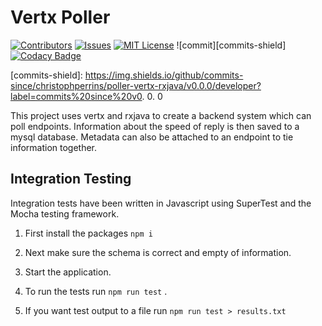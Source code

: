 # Vertx Poller
[![Contributors][contributors-shield]][contributors-url]
[![Issues][issues-shield]][issues-url]
[![MIT License][license-shield]][license-url]
![commit][commits-shield]
[![Codacy Badge](https://app.codacy.com/project/badge/Grade/bccc5ed2c8e1438998881d4a4ddeb8e7)](https://www.codacy.com/manual/christophperrins/poller-vertx-rxjava?utm_source=github.com&amp;utm_medium=referral&amp;utm_content=christophperrins/poller-vertx-rxjava&amp;utm_campaign=Badge_Grade)

<!-- Links -->
[contributors-shield]: https://img.shields.io/github/contributors/christophperrins/poller-vertx-rxjava.svg
[contributors-url]: https://github.com/christophperrins/poller-vertx-rxjava/graphs/contributors

[issues-shield]: https://img.shields.io/github/issues/christophperrins/poller-vertx-rxjava.svg
[issues-url]: https://github.com/christophperrins/poller-vertx-rxjava/issues

[license-shield]: https://img.shields.io/github/license/christophperrins/poller-vertx-rxjava.svg
[license-url]: https://github.com/christophperrins/poller-vertx-rxjava/blob/master/LICENSE.txt

[commits-shield]: https://img.shields.io/github/commits-since/christophperrins/poller-vertx-rxjava/v0.0.0/developer?label=commits%20since%20v0. 0. 0

This project uses vertx and rxjava to create a backend system which can poll endpoints. Information about the speed of reply is then saved to a mysql database. Metadata can also be attached to an endpoint to tie information together. 

## Integration Testing

Integration tests have been written in Javascript using SuperTest and the Mocha testing framework. 

1) First install the packages `npm i` 

2) Next make sure the schema is correct and empty of information. 

3) Start the application. 

4) To run the tests run `npm run test` . 

5) If you want test output to a file run `npm run test > results.txt` 
